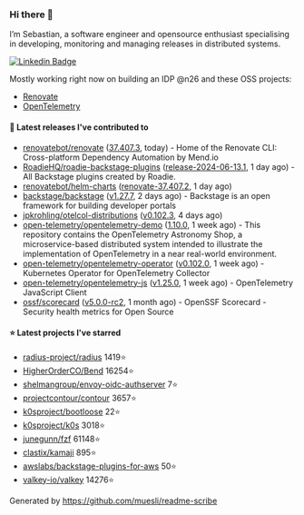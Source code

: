 ### Hi there 👋

I’m Sebastian, a software engineer and opensource enthusiast specialising in developing, monitoring and managing releases in distributed systems.    

[![Linkedin Badge](https://img.shields.io/badge/-LinkedIn-blue?style=flat&logo=Linkedin&logoColor=white&link=https://www.linkedin.com/in/sebastian-poxhofer/)](https://www.linkedin.com/in/sebastian-poxhofer/)

Mostly working right now on building an IDP @n26 and these OSS projects:
- [Renovate](https://github.com/renovatebot/renovate)
- [OpenTelemetry](https://github.com/open-telemetry)



#### 🚀 Latest releases I've contributed to

- [renovatebot/renovate](https://github.com/renovatebot/renovate) ([37.407.3](https://github.com/renovatebot/renovate/releases/tag/37.407.3), today) - Home of the Renovate CLI: Cross-platform Dependency Automation by Mend.io
- [RoadieHQ/roadie-backstage-plugins](https://github.com/RoadieHQ/roadie-backstage-plugins) ([release-2024-06-13.1](https://github.com/RoadieHQ/roadie-backstage-plugins/releases/tag/release-2024-06-13.1), 1 day ago) - All Backstage plugins created by Roadie.
- [renovatebot/helm-charts](https://github.com/renovatebot/helm-charts) ([renovate-37.407.2](https://github.com/renovatebot/helm-charts/releases/tag/renovate-37.407.2), 1 day ago)
- [backstage/backstage](https://github.com/backstage/backstage) ([v1.27.7](https://github.com/backstage/backstage/releases/tag/v1.27.7), 2 days ago) - Backstage is an open framework for building developer portals
- [jpkrohling/otelcol-distributions](https://github.com/jpkrohling/otelcol-distributions) ([v0.102.3](https://github.com/jpkrohling/otelcol-distributions/releases/tag/v0.102.3), 4 days ago)
- [open-telemetry/opentelemetry-demo](https://github.com/open-telemetry/opentelemetry-demo) ([1.10.0](https://github.com/open-telemetry/opentelemetry-demo/releases/tag/1.10.0), 1 week ago) - This repository contains the OpenTelemetry Astronomy Shop, a microservice-based distributed system intended to illustrate the implementation of OpenTelemetry in a near real-world environment.
- [open-telemetry/opentelemetry-operator](https://github.com/open-telemetry/opentelemetry-operator) ([v0.102.0](https://github.com/open-telemetry/opentelemetry-operator/releases/tag/v0.102.0), 1 week ago) - Kubernetes Operator for OpenTelemetry Collector
- [open-telemetry/opentelemetry-js](https://github.com/open-telemetry/opentelemetry-js) ([v1.25.0](https://github.com/open-telemetry/opentelemetry-js/releases/tag/v1.25.0), 1 week ago) - OpenTelemetry JavaScript Client
- [ossf/scorecard](https://github.com/ossf/scorecard) ([v5.0.0-rc2](https://github.com/ossf/scorecard/releases/tag/v5.0.0-rc2), 1 month ago) - OpenSSF Scorecard - Security health metrics for Open Source

#### ⭐ Latest projects I've starred

- [radius-project/radius](https://github.com/radius-project/radius) 1419⭐
- [HigherOrderCO/Bend](https://github.com/HigherOrderCO/Bend) 16254⭐
- [shelmangroup/envoy-oidc-authserver](https://github.com/shelmangroup/envoy-oidc-authserver) 7⭐
- [projectcontour/contour](https://github.com/projectcontour/contour) 3657⭐
- [k0sproject/bootloose](https://github.com/k0sproject/bootloose) 22⭐
- [k0sproject/k0s](https://github.com/k0sproject/k0s) 3018⭐
- [junegunn/fzf](https://github.com/junegunn/fzf) 61148⭐
- [clastix/kamaji](https://github.com/clastix/kamaji) 895⭐
- [awslabs/backstage-plugins-for-aws](https://github.com/awslabs/backstage-plugins-for-aws) 50⭐
- [valkey-io/valkey](https://github.com/valkey-io/valkey) 14276⭐



Generated by https://github.com/muesli/readme-scribe

